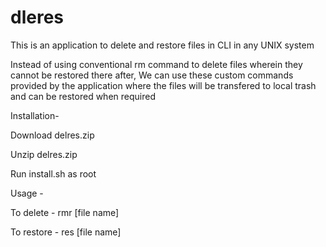# dleres

This is an application to delete and restore files in CLI in any UNIX system

Instead of using conventional rm command to delete files wherein they cannot be restored there after, We can use these custom commands provided
by the application where the files will be transfered to local trash and can be restored when required


Installation-

Download delres.zip

Unzip delres.zip

Run install.sh as root


Usage - 

To delete -
rmr [file name]

To restore -
res [file name]
